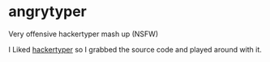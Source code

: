 # angrytyper
Very offensive hackertyper mash up (NSFW)

I Liked [hackertyper](http://hackertyper.net/ "hackertyper") so I grabbed the source code and played around with it.
